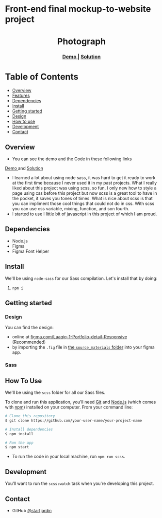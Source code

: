 # Front-end final mockup-to-website project

<h1 align="center">Photograph</h1>

<div align="center">
  <h3>
    <a href="https://starjardin.github.io/front-end-finals/">
      Demo
    </a>
    <span> | </span>
    <a href="https://github.com/starjardin/front-end-finals">
      Solution
    </a>
  </h3>
</div>

# Table of Contents

-   [Overview](#overview)
-   [Features](#features)
-   [Dependencies](#dependencies)
-   [Install](#install)
-   [Getting started](#getting-started)
-   [Design](#design)
-   [How to use](#how-to-use)
-   [Development](#development)
-   [Contact](#contact)

## Overview

-  You can see the demo and the Code in these following links 
  <a href="https://starjardin.github.io/front-end-finals/">
    Demo
  </a> and
  <a href="https://github.com/starjardin/front-end-finals">
    Solution
  </a>

-  I learned a lot about using node sass, it was hard to get it ready to work at the first time because I never used it in my past projects. What I really liked about this project was using scss, so fun, I only new how to style a page using css before this project but now scss is a great tool to have in the pocket, it saves you tones of times. What is nice about scss is that you can impliment those cool things that could not do in css. With scss you can use css variable, mixing, function, and son fourth.
-  I started to use I little bit of javascript in this project of which I am proud.

## Dependencies

- Node.js
- Figma
- Figma Font Helper

## Install

We'll be using `node-sass` for our Sass compilation. Let's install that by doing:

1. `npm i`

## Getting started

### Design

You can find the design:

- online at [figma.com/Laaqiq-1-Portfolio-detail-Responsive](https://www.figma.com/file/VgF87mULloYb7HZ1EMCRzU/Laaqiq-1-Portfolio-detail-Responsive?node-id=0%3A1) (Recommended)
- by importing the `.fig` file in [the `source_materials` folder](./source_materials/) into your figma app.

### Sass

## How To Use
We'll be using the `scss` folder for all our Sass files.
<!-- Example: -->

To clone and run this application, you'll need [Git](https://git-scm.com) and [Node.js](https://nodejs.org/en/download/) (which comes with [npm](http://npmjs.com)) installed on your computer. From your command line:

```bash
# Clone this repository
$ git clone https://github.com/your-user-name/your-project-name

# Install dependencies
$ npm install

# Run the app
$ npm start
```

- To run the code in your local machine, run `npm run scss`.

## Development

You'll want to run the `scss:watch` task when you're developing this project.

## Contact

-   GitHub [@startjardin](https://github.com/starjardin)

